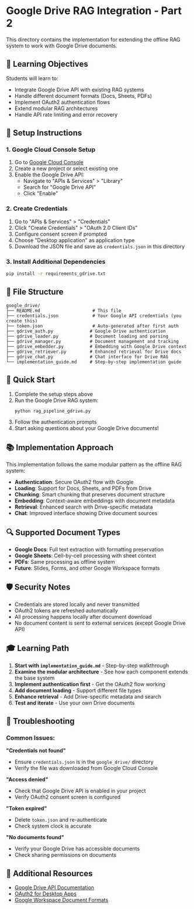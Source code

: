 # Google Drive RAG Integration - Part 2

This directory contains the implementation for extending the offline RAG system to work with Google Drive documents.

## 🎯 Learning Objectives

Students will learn to:
- Integrate Google Drive API with existing RAG systems
- Handle different document formats (Docs, Sheets, PDFs)
- Implement OAuth2 authentication flows
- Extend modular RAG architectures
- Handle API rate limiting and error recovery

## 🔧 Setup Instructions

### 1. Google Cloud Console Setup

1. Go to [Google Cloud Console](https://console.cloud.google.com/)
2. Create a new project or select existing one
3. Enable the Google Drive API:
   - Navigate to "APIs & Services" > "Library"
   - Search for "Google Drive API"
   - Click "Enable"

### 2. Create Credentials

1. Go to "APIs & Services" > "Credentials"
2. Click "Create Credentials" > "OAuth 2.0 Client IDs"
3. Configure consent screen if prompted
4. Choose "Desktop application" as application type
5. Download the JSON file and save as `credentials.json` in this directory

### 3. Install Additional Dependencies

```bash
pip install -r requirements_gdrive.txt
```

## 📁 File Structure

```
google_drive/
├── README.md                    # This file
├── credentials.json             # Your Google API credentials (you create this)
├── token.json                   # Auto-generated after first auth
├── gdrive_auth.py              # Google Drive authentication
├── gdrive_loader.py            # Document loading and parsing
├── gdrive_manager.py           # Document management and tracking
├── gdrive_embedder.py          # Embedding with Google Drive context
├── gdrive_retriever.py         # Enhanced retrieval for Drive docs
├── gdrive_chat.py              # Chat interface for Drive RAG
└── implementation_guide.md     # Step-by-step implementation guide
```

## 🚀 Quick Start

1. Complete the setup steps above
2. Run the Google Drive RAG system:
   ```bash
   python rag_pipeline_gdrive.py
   ```
3. Follow the authentication prompts
4. Start asking questions about your Google Drive documents!

## 📚 Implementation Approach

This implementation follows the same modular pattern as the offline RAG system:

- **Authentication**: Secure OAuth2 flow with Google
- **Loading**: Support for Docs, Sheets, and PDFs from Drive
- **Chunking**: Smart chunking that preserves document structure
- **Embedding**: Context-aware embeddings with document metadata
- **Retrieval**: Enhanced search with Drive-specific metadata
- **Chat**: Improved interface showing Drive document sources

## 🔍 Supported Document Types

- **Google Docs**: Full text extraction with formatting preservation
- **Google Sheets**: Cell-by-cell processing with sheet context
- **PDFs**: Same processing as offline system
- **Future**: Slides, Forms, and other Google Workspace formats

## 🛡️ Security Notes

- Credentials are stored locally and never transmitted
- OAuth2 tokens are refreshed automatically
- All processing happens locally after document download
- No document content is sent to external services (except Google Drive API)

## 🎓 Learning Path

1. **Start with `implementation_guide.md`** - Step-by-step walkthrough
2. **Examine the modular architecture** - See how each component extends the base system
3. **Implement authentication first** - Get the OAuth2 flow working
4. **Add document loading** - Support different file types
5. **Enhance retrieval** - Add Drive-specific metadata and search
6. **Test and iterate** - Use your own Drive documents

## 🔧 Troubleshooting

### Common Issues:

**"Credentials not found"**
- Ensure `credentials.json` is in the `google_drive/` directory
- Verify the file was downloaded from Google Cloud Console

**"Access denied"**
- Check that Google Drive API is enabled in your project
- Verify OAuth2 consent screen is configured

**"Token expired"**
- Delete `token.json` and re-authenticate
- Check system clock is accurate

**"No documents found"**
- Verify your Google Drive has accessible documents
- Check sharing permissions on documents

## 📖 Additional Resources

- [Google Drive API Documentation](https://developers.google.com/drive/api)
- [OAuth2 for Desktop Apps](https://developers.google.com/identity/protocols/oauth2/native-app)
- [Google Workspace Document Formats](https://developers.google.com/drive/api/guides/ref-export-formats)
